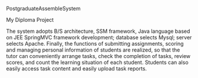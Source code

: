 PostgraduateAssembleSystem

My Diploma Project

The system adopts B/S architecture, SSM framework, Java language based on JEE SpringMVC framework development;
database selects Mysql; 
server selects Apache. Finally, the functions of submitting assignments, scoring and managing personal information of students are realized, so that the tutor can conveniently arrange tasks, check the completion of tasks, review scores, and count the learning situation of each student.
Students can also easily access task content and easily upload task reports.
